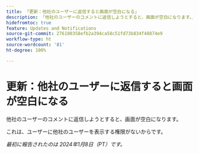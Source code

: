 ```yaml
---
title: 「更新：他社のユーザーに返信すると画面が空白になる」
description: 「他社のユーザーのコメントに返信しようとすると、画面が空白になります。」
hidefromtoc: true
feature: Updates and Notifications
source-git-commit: 276180358efb2a394ca58c51fd73b834f48874e9
workflow-type: ht
source-wordcount: '81'
ht-degree: 100%

---
```



# 更新：他社のユーザーに返信すると画面が空白になる

他社のユーザーのコメントに返信しようとすると、画面が空白になります。

これは、ユーザーに他社のユーザーを表示する権限がないからです。

_最初に報告されたのは 2024年1月8日（PT）です。_
